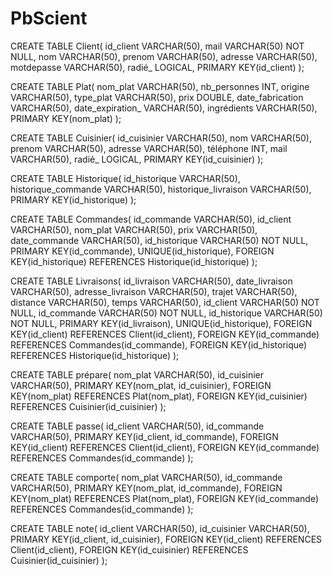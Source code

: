 # PbScient
CREATE TABLE Client(
   id_client VARCHAR(50),
   mail VARCHAR(50) NOT NULL,
   nom VARCHAR(50),
   prenom VARCHAR(50),
   adresse VARCHAR(50),
   motdepasse VARCHAR(50),
   radié_ LOGICAL,
   PRIMARY KEY(id_client)
);

CREATE TABLE Plat(
   nom_plat VARCHAR(50),
   nb_personnes INT,
   origine VARCHAR(50),
   type_plat VARCHAR(50),
   prix DOUBLE,
   date_fabrication VARCHAR(50),
   date_expiration_ VARCHAR(50),
   ingrédients VARCHAR(50),
   PRIMARY KEY(nom_plat)
);

CREATE TABLE Cuisinier(
   id_cuisinier VARCHAR(50),
   nom VARCHAR(50),
   prenom VARCHAR(50),
   adresse VARCHAR(50),
   téléphone INT,
   mail VARCHAR(50),
   radié_ LOGICAL,
   PRIMARY KEY(id_cuisinier)
);

CREATE TABLE Historique(
   id_historique VARCHAR(50),
   historique_commande VARCHAR(50),
   historique_livraison VARCHAR(50),
   PRIMARY KEY(id_historique)
);

CREATE TABLE Commandes(
   id_commande VARCHAR(50),
   id_client VARCHAR(50),
   nom_plat VARCHAR(50),
   prix VARCHAR(50),
   date_commande VARCHAR(50),
   id_historique VARCHAR(50) NOT NULL,
   PRIMARY KEY(id_commande),
   UNIQUE(id_historique),
   FOREIGN KEY(id_historique) REFERENCES Historique(id_historique)
);

CREATE TABLE Livraisons(
   id_livraison VARCHAR(50),
   date_livraison VARCHAR(50),
   adresse_livraison VARCHAR(50),
   trajet VARCHAR(50),
   distance VARCHAR(50),
   temps VARCHAR(50),
   id_client VARCHAR(50) NOT NULL,
   id_commande VARCHAR(50) NOT NULL,
   id_historique VARCHAR(50) NOT NULL,
   PRIMARY KEY(id_livraison),
   UNIQUE(id_historique),
   FOREIGN KEY(id_client) REFERENCES Client(id_client),
   FOREIGN KEY(id_commande) REFERENCES Commandes(id_commande),
   FOREIGN KEY(id_historique) REFERENCES Historique(id_historique)
);

CREATE TABLE prépare(
   nom_plat VARCHAR(50),
   id_cuisinier VARCHAR(50),
   PRIMARY KEY(nom_plat, id_cuisinier),
   FOREIGN KEY(nom_plat) REFERENCES Plat(nom_plat),
   FOREIGN KEY(id_cuisinier) REFERENCES Cuisinier(id_cuisinier)
);

CREATE TABLE passe(
   id_client VARCHAR(50),
   id_commande VARCHAR(50),
   PRIMARY KEY(id_client, id_commande),
   FOREIGN KEY(id_client) REFERENCES Client(id_client),
   FOREIGN KEY(id_commande) REFERENCES Commandes(id_commande)
);

CREATE TABLE comporte(
   nom_plat VARCHAR(50),
   id_commande VARCHAR(50),
   PRIMARY KEY(nom_plat, id_commande),
   FOREIGN KEY(nom_plat) REFERENCES Plat(nom_plat),
   FOREIGN KEY(id_commande) REFERENCES Commandes(id_commande)
);

CREATE TABLE note(
   id_client VARCHAR(50),
   id_cuisinier VARCHAR(50),
   PRIMARY KEY(id_client, id_cuisinier),
   FOREIGN KEY(id_client) REFERENCES Client(id_client),
   FOREIGN KEY(id_cuisinier) REFERENCES Cuisinier(id_cuisinier)
);

